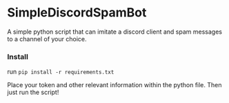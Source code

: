 # SimpleDiscordSpamBot
A simple python script that can imitate a discord client and spam messages to a channel of your choice.

### Install
run `pip install -r requirements.txt`

Place your token and other relevant information within the python file. Then just run the script!

